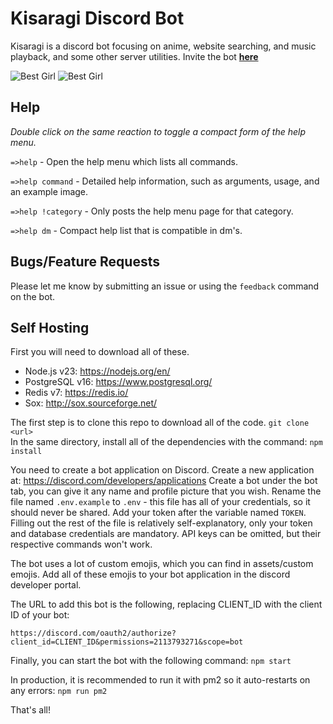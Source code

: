 # Kisaragi Discord Bot

Kisaragi is a discord bot focusing on anime, website searching, and music playback, and some other server utilities. Invite the bot [**here**](https://discordapp.com/oauth2/authorize?client_id=593838271650332672&permissions=2113793271&scope=bot)

![Best Girl](https://kisaragi.moe/assets/images/promo1.png)
![Best Girl](https://kisaragi.moe/assets/images/promo2.png)

## Help
_Double click on the same reaction to toggle a compact form of the help menu._

`=>help` - Open the help menu which lists all commands.

`=>help command` - Detailed help information, such as arguments, usage, and an example image.

`=>help !category` - Only posts the help menu page for that category.

`=>help dm` - Compact help list that is compatible in dm's.

## Bugs/Feature Requests

Please let me know by submitting an issue or using the `feedback` command on the bot. 

## Self Hosting

First you will need to download all of these.

- Node.js v23: https://nodejs.org/en/
- PostgreSQL v16: https://www.postgresql.org/
- Redis v7: https://redis.io/
- Sox: http://sox.sourceforge.net/

The first step is to clone this repo to download all of the code.
```git clone <url>``` \
In the same directory, install all of the dependencies with the command:
```npm install```

You need to create a bot application on Discord. Create a new application at: https://discord.com/developers/applications
Create a bot under the bot tab, you can give it any name and profile picture that you wish. Rename the file named `.env.example` to
`.env` - this file has all of your credentials, so it should never be shared. Add your token after the variable named `TOKEN`.
Filling out the rest of the file is relatively self-explanatory, only your token and database credentials are mandatory. API keys can 
be omitted, but their respective commands won't work.

The bot uses a lot of custom emojis, which you can find in assets/custom emojis. Add all of these emojis to your bot application in 
the discord developer portal.

The URL to add this bot is the following, replacing CLIENT_ID with the client ID of your bot:

`https://discord.com/oauth2/authorize?client_id=CLIENT_ID&permissions=2113793271&scope=bot`

Finally, you can start the bot with the following command:
```npm start```

In production, it is recommended to run it with pm2 so it auto-restarts on any errors:
```npm run pm2```

That's all!
